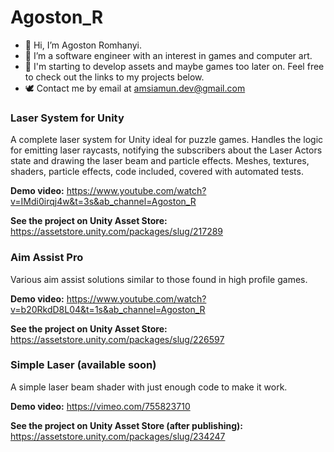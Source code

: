 # Agoston_R

- 👋 Hi, I’m Agoston Romhanyi. 
- 👀 I’m a software engineer with an interest in games and computer art.
- 🌱 I'm starting to develop assets and maybe games too later on. Feel free to check out the links to my projects below. 
- 🕊️ Contact me by email at amsiamun.dev@gmail.com

### Laser System for Unity

A complete laser system for Unity ideal for puzzle games. Handles the logic for emitting laser raycasts, notifying the subscribers about the Laser Actors state and drawing the laser beam and particle effects. Meshes, textures, shaders, particle effects, code included, covered with automated tests. 

**Demo video:**
https://www.youtube.com/watch?v=IMdi0irqj4w&t=3s&ab_channel=Agoston_R

**See the project on Unity Asset Store:**
https://assetstore.unity.com/packages/slug/217289

### Aim Assist Pro

Various aim assist solutions similar to those found in high profile games. 

**Demo video:**
https://www.youtube.com/watch?v=b20RkdD8L04&t=1s&ab_channel=Agoston_R

**See the project on Unity Asset Store:**
https://assetstore.unity.com/packages/slug/226597

### Simple Laser (available soon)

A simple laser beam shader with just enough code to make it work. 

**Demo video:**
https://vimeo.com/755823710

**See the project on Unity Asset Store (after publishing):**
https://assetstore.unity.com/packages/slug/234247
